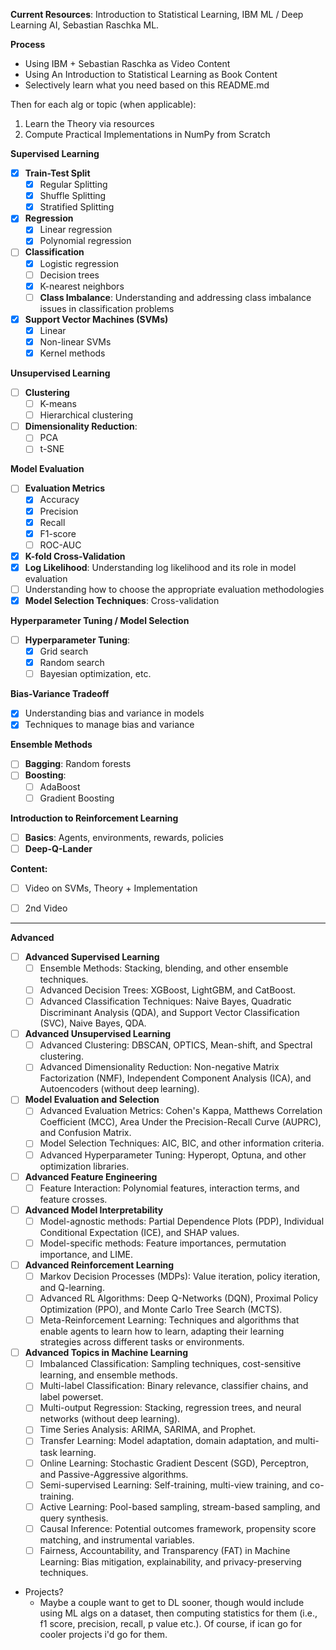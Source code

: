 **Current Resources**: Introduction to Statistical Learning, IBM ML / Deep Learning AI, Sebastian Raschka ML.

**Process**

- Using IBM + Sebastian Raschka as Video Content
- Using An Introduction to Statistical Learning as Book Content
- Selectively learn what you need based on this README.md

Then for each alg or topic (when applicable):

1. Learn the Theory via resources
2. Compute Practical Implementations in NumPy from Scratch

**Supervised Learning**
- [X] **Train-Test Split**
  - [X] Regular Splitting
  - [X] Shuffle Splitting
  - [X] Stratified Splitting 
- [X] **Regression**
    - [X] Linear regression
    - [X] Polynomial regression
- [ ] **Classification**
    - [X] Logistic regression
    - [ ] Decision trees
    - [X] K-nearest neighbors
    - [ ] **Class Imbalance**: Understanding and addressing class imbalance issues in classification problems
- [X] **Support Vector Machines (SVMs)**
    - [X] Linear
    - [X] Non-linear SVMs
    - [X] Kernel methods

**Unsupervised Learning**
- [ ] **Clustering**
    - [ ] K-means
    - [ ] Hierarchical clustering
- [ ] **Dimensionality Reduction**:
    - [ ] PCA
    - [ ] t-SNE

**Model Evaluation**
- [ ] **Evaluation Metrics**
    - [X] Accuracy
    - [X] Precision
    - [x] Recall
    - [X] F1-score
    - [ ] ROC-AUC
- [X] **K-fold Cross-Validation**
- [X] **Log Likelihood**: Understanding log likelihood and its role in model evaluation
- [ ] Understanding how to choose the appropriate evaluation methodologies
- [X] **Model Selection Techniques**: Cross-validation

**Hyperparameter Tuning / Model Selection**
- [ ] **Hyperparameter Tuning**:
  - [X] Grid search
  - [X] Random search
  - [ ] Bayesian optimization, etc.

**Bias-Variance Tradeoff**
- [X] Understanding bias and variance in models
- [X] Techniques to manage bias and variance

**Ensemble Methods**
- [ ] **Bagging**: Random forests
- [ ] **Boosting**: 
  - [ ] AdaBoost
  - [ ] Gradient Boosting

**Introduction to Reinforcement Learning**
- [ ] **Basics**: Agents, environments, rewards, policies
- [ ] **Deep-Q-Lander**

**Content:**
- [ ] Video on SVMs, Theory + Implementation
- [ ] 2nd Video


---

**Advanced**

- [ ]  **Advanced Supervised Learning**
    - [ ]  Ensemble Methods: Stacking, blending, and other ensemble techniques.
    - [ ]  Advanced Decision Trees: XGBoost, LightGBM, and CatBoost.
    - [ ]  Advanced Classification Techniques: Naive Bayes, Quadratic Discriminant Analysis (QDA), and Support Vector Classification (SVC), Naive Bayes, QDA.
- [ ]  **Advanced Unsupervised Learning**
    - [ ]  Advanced Clustering: DBSCAN, OPTICS, Mean-shift, and Spectral clustering.
    - [ ]  Advanced Dimensionality Reduction: Non-negative Matrix Factorization (NMF), Independent Component Analysis (ICA), and Autoencoders (without deep learning).
- [ ]  **Model Evaluation and Selection**
    - [ ]  Advanced Evaluation Metrics: Cohen's Kappa, Matthews Correlation Coefficient (MCC), Area Under the Precision-Recall Curve (AUPRC), and Confusion Matrix.
    - [ ]  Model Selection Techniques: AIC, BIC, and other information criteria.
    - [ ]  Advanced Hyperparameter Tuning: Hyperopt, Optuna, and other optimization libraries.
- [ ]  **Advanced Feature Engineering**
    - [ ]  Feature Interaction: Polynomial features, interaction terms, and feature crosses.
- [ ]  **Advanced Model Interpretability**
    - [ ]  Model-agnostic methods: Partial Dependence Plots (PDP), Individual Conditional Expectation (ICE), and SHAP values.
    - [ ]  Model-specific methods: Feature importances, permutation importance, and LIME.
- [ ]  **Advanced Reinforcement Learning**
    - [ ]  Markov Decision Processes (MDPs): Value iteration, policy iteration, and Q-learning.
    - [ ]  Advanced RL Algorithms: Deep Q-Networks (DQN), Proximal Policy Optimization (PPO), and Monte Carlo Tree Search (MCTS).
    - [ ]  Meta-Reinforcement Learning: Techniques and algorithms that enable agents to learn how to learn, adapting their learning strategies across different tasks or environments.
- [ ]  **Advanced Topics in Machine Learning**
    - [ ]  Imbalanced Classification: Sampling techniques, cost-sensitive learning, and ensemble methods.
    - [ ]  Multi-label Classification: Binary relevance, classifier chains, and label powerset.
    - [ ]  Multi-output Regression: Stacking, regression trees, and neural networks (without deep learning).
    - [ ]  Time Series Analysis: ARIMA, SARIMA, and Prophet.
    - [ ]  Transfer Learning: Model adaptation, domain adaptation, and multi-task learning.
    - [ ]  Online Learning: Stochastic Gradient Descent (SGD), Perceptron, and Passive-Aggressive algorithms.
    - [ ]  Semi-supervised Learning: Self-training, multi-view training, and co-training.
    - [ ]  Active Learning: Pool-based sampling, stream-based sampling, and query synthesis.
    - [ ]  Causal Inference: Potential outcomes framework, propensity score matching, and instrumental variables.
    - [ ]  Fairness, Accountability, and Transparency (FAT) in Machine Learning: Bias mitigation, explainability, and privacy-preserving techniques.

- Projects?
  - Maybe a couple want to get to DL sooner, though would include using ML algs on a dataset, then computing statistics for them (i.e., f1 score, precision, recall, p value etc.). Of course, if ican go for cooler projects i'd go for them.